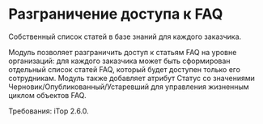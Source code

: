 # Разграничение доступа к FAQ

Собственный список статей в базе знаний для каждого заказчика.

Модуль позволяет разграничить доступ к статьям FAQ на уровне организаций: для каждого заказчика может быть сформирован отдельный список статей FAQ, который будет доступен только его сотрудникам. Модуль также добавляет атрибут Статус со значениями Черновик/Опубликованный/Устаревший для управления жизненным циклом объектов FAQ.

Требования: iTop 2.6.0.
